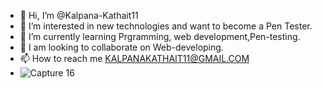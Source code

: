 
- 👋 Hi, I’m @Kalpana-Kathait11
- 👀 I’m interested in new technologies and want to become a Pen Tester.
- 🌱 I’m currently learning Prgramming, web development,Pen-testing.
- 💞️ I am looking to collaborate on Web-developing.
- 📫 How to reach me KALPANAKATHAIT11@GMAIL.COM
- ![Capture 16](https://user-images.githubusercontent.com/85006350/126452473-c0cd3fe4-6c37-4b91-a4e1-62448d194a28.PNG)

<!---
Kalpana-Kathait11/Kalpana-Kathait11 is a ✨ special ✨ repository because its `README.md` (this file) appears on your GitHub profile.
You can click the Preview link to take a look at your changes.
--->
